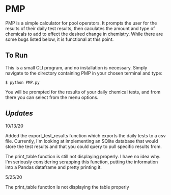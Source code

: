 # PMP

PMP is a simple calculator for pool operators. It prompts the user for the results of their daily test results, then caculates the amount and type of chemicals to add to effect the desired change in chemistry. While there are some bugs listed below, it is functional at this point. 

## To Run
This is a small CLI program, and no installation is necessary. Simply navigate to the directory containing PMP in your chosen terminal and type:

```
$ python PMP.py
```
You will be prompted for the results of your daily chemical tests, and from there you can select from the menu options.


## *Updates*
10/13/20

Added the export_test_results function which exports the daily tests to a csv file. Currently, I'm looking at implementing an SQlite database that would store the test results and that you could query to pull specific results from. 

The print_table function is still not displaying properly. I have no idea why. I'm seriously considering scrapping this function, putting the information into a Pandas dataframe and pretty printing it. 


5/25/20

The print_table function is not displaying the table properly



